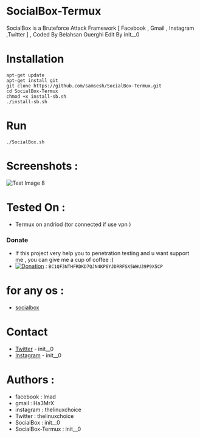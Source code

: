 # SocialBox-Termux
SocialBox is a Bruteforce Attack Framework [ Facebook , Gmail , Instagram ,Twitter ] , Coded By Belahsan Ouerghi Edit By init__0
# Installation
```
apt-get update
apt-get install git
git clone https://github.com/samsesh/SocialBox-Termux.git 
cd SocialBox-Termux
chmod +x install-sb.sh
./install-sb.sh
```
# Run
```
./SocialBox.sh
```
# Screenshots :
![Test Image 8](https://github.com/samsesh/SocialBox-Termux/blob/master/Screenshots/sb.png)
# Tested On :
* Termux on andriod (tor connected if use vpn )
### Donate
- If this project very help you to penetration testing  and u want support me , you can give me a cup of coffee :)
- [![Donation](https://img.shields.io/badge/BITCOIN-donate-yellow.svg)](bitcoin:BC1QF3NTHFRDKD7QJN4KP6YJDRRFSX5WHU39P9X5CP) : ```BC1QF3NTHFRDKD7QJN4KP6YJDRRFSX5WHU39P9X5CP```
# for any os :
* [socialbox](https://github.com/samsesh/SocialBox)
# Contact
* [Twitter](https://www.twitter.com/init__0) - init__0
* [Instagram](https://www.instagram.com/init__0) - init__0
# Authors :
* facebook  : Imad
* gmail     : Ha3MrX
* instagram : thelinuxchoice
* Twitter   : thelinuxchoice
* SocialBox : init__0 
* SocialBox-Termux : init__0
